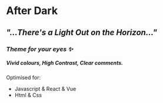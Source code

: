 # After Dark

## _"...There's a Light Out on the Horizon..."_

### _Theme for your eyes ✨_

##### _Vivid colours, High Contrast, Clear comments._

Optimised for:

- Javascript & React & Vue
- Html & Css
